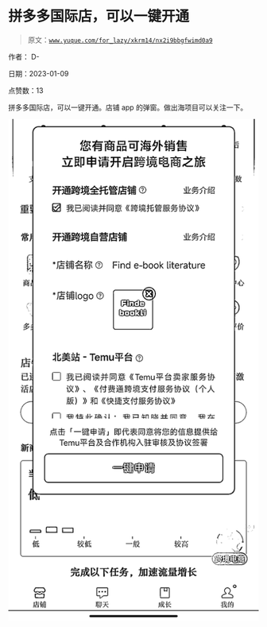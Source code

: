 # 拼多多国际店，可以一键开通

> 原文：[`www.yuque.com/for_lazy/xkrm14/nx2i9bbgfwimd0a9`](https://www.yuque.com/for_lazy/xkrm14/nx2i9bbgfwimd0a9)

作者： D- 

日期：2023-01-09 

点赞数：13 

拼多多国际店，可以一键开通。店铺 app 的弹窗。做出海项目可以关注一下。 

![](img/94a01fc1bcde230ff580edd0561671aa.png) 


